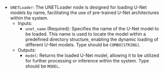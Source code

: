 - `UNETLoader`: The UNETLoader node is designed for loading U-Net models by name, facilitating the use of pre-trained U-Net architectures within the system.
    - Inputs:
        - `unet_name` (Required): Specifies the name of the U-Net model to be loaded. This name is used to locate the model within a predefined directory structure, enabling the dynamic loading of different U-Net models. Type should be `COMBO[STRING]`.
    - Outputs:
        - `model`: Returns the loaded U-Net model, allowing it to be utilized for further processing or inference within the system. Type should be `MODEL`.
